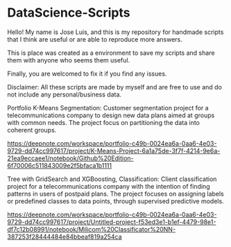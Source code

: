 # DataScience-Scripts
Hello! 
My name is Jose Luis, and this is my repository for handmade scripts that I think are useful or are able to reproduce more answers.

This is place was created as a environment to save my scripts and share them with anyone who seems them useful.

Finally, you are welcomed to fix it if you find any issues.

Disclaimer: All these scripts are made by myself and are free to use and do not include any personal/business data.

Portfolio 
K-Means Segmentation: Customer segmentation project for a telecommunications company to design new data plans aimed at groups with common needs. The project focus on partitioning the data into coherent groups.

https://deepnote.com/workspace/portfolio-c49b-0024ea6a-0aa6-4e03-9729-dd74cc997617/project/K-Means-Project-6a1a75de-3f7f-4214-9e6a-21ea9eccaee1/notebook/Github%20Edition-6f70006c511843009e2f5bfaca1b1111

Tree with GridSearch and XGBoosting, Classification: Client classification project for a telecommunications company with the intention of finding patterns in users of postpaid plans. The project focuses on assigning labels or predefined classes to data points, through supervised predictive models.

https://deepnote.com/workspace/portfolio-c49b-0024ea6a-0aa6-4e03-9729-dd74cc997617/project/Untitled-project-f53ed3e1-b1ef-4479-98e1-df7c12b08991/notebook/Milicom%20Classificator%20NN-387253f28444484e84bbeaf819a254ca
